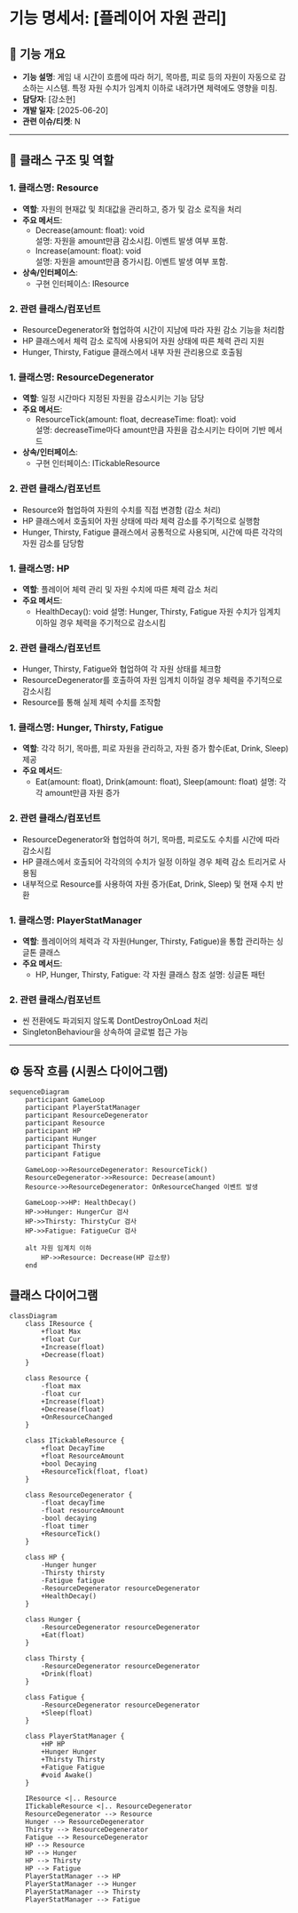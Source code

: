 # 기능 명세서: [플레이어 자원 관리]

## 📌 기능 개요
- **기능 설명**: 게임 내 시간이 흐름에 따라 허기, 목마름, 피로 등의 자원이 자동으로 감소하는 시스템. 특정 자원 수치가 임계치 이하로 내려가면 체력에도 영향을 미침.
- **담당자**: [강소현]
- **개발 일자**: [2025-06-20]
- **관련 이슈/티켓**: N

---

## 🧩 클래스 구조 및 역할

### 1. 클래스명: Resource
- **역할**: 자원의 현재값 및 최대값을 관리하고, 증가 및 감소 로직을 처리
- **주요 메서드**:
  - Decrease(amount: float): void  
    설명: 자원을 amount만큼 감소시킴. 이벤트 발생 여부 포함.
  - Increase(amount: float): void  
    설명: 자원을 amount만큼 증가시킴. 이벤트 발생 여부 포함.
- **상속/인터페이스**:
  - 구현 인터페이스: IResource

### 2. 관련 클래스/컴포넌트
- ResourceDegenerator와 협업하여 시간이 지남에 따라 자원 감소 기능을 처리함
- HP 클래스에서 체력 감소 로직에 사용되어 자원 상태에 따른 체력 관리 지원
- Hunger, Thirsty, Fatigue 클래스에서 내부 자원 관리용으로 호출됨

### 1. 클래스명: ResourceDegenerator
- **역할**: 일정 시간마다 지정된 자원을 감소시키는 기능 담당
- **주요 메서드**:
  - ResourceTick(amount: float, decreaseTime: float): void  
    설명: decreaseTime마다 amount만큼 자원을 감소시키는 타이머 기반 메서드  
- **상속/인터페이스**:
  - 구현 인터페이스: ITickableResource

### 2. 관련 클래스/컴포넌트
- Resource와 협업하여 자원의 수치를 직접 변경함 (감소 처리)
- HP 클래스에서 호출되어 자원 상태에 따라 체력 감소를 주기적으로 실행함
- Hunger, Thirsty, Fatigue 클래스에서 공통적으로 사용되며, 시간에 따른 각각의 자원 감소를 담당함

### 1. 클래스명: HP
- **역할**: 플레이어 체력 관리 및 자원 수치에 따른 체력 감소 처리
- **주요 메서드**:
  - HealthDecay(): void
    설명:  Hunger, Thirsty, Fatigue 자원 수치가 임계치 이하일 경우 체력을 주기적으로 감소시킴 

### 2. 관련 클래스/컴포넌트
- Hunger, Thirsty, Fatigue와 협업하여 각 자원 상태를 체크함
- ResourceDegenerator를 호출하여 자원 임계치 이하일 경우 체력을 주기적으로 감소시킴
- Resource를 통해 실제 체력 수치를 조작함

### 1. 클래스명: Hunger, Thirsty, Fatigue
- **역할**: 각각 허기, 목마름, 피로 자원을 관리하고, 자원 증가 함수(Eat, Drink, Sleep) 제공
- **주요 메서드**:
  - Eat(amount: float), Drink(amount: float), Sleep(amount: float)
    설명: 각각 amount만큼 자원 증가

### 2. 관련 클래스/컴포넌트
- ResourceDegenerator와 협업하여 허기, 목마름, 피로도도 수치를 시간에 따라 감소시킴
- HP 클래스에서 호출되어 각각의의 수치가 일정 이하일 경우 체력 감소 트리거로 사용됨
- 내부적으로 Resource를 사용하여 자원 증가(Eat, Drink, Sleep) 및 현재 수치 반환

### 1. 클래스명: PlayerStatManager
- **역할**: 플레이어의 체력과 각 자원(Hunger, Thirsty, Fatigue)을 통합 관리하는 싱글톤 클래스
- **주요 메서드**:
  - HP, Hunger, Thirsty, Fatigue: 각 자원 클래스 참조
    설명: 싱글톤 패턴

### 2. 관련 클래스/컴포넌트
- 씬 전환에도 파괴되지 않도록 DontDestroyOnLoad 처리
- SingletonBehaviour<PlayerStatManager>을 상속하여 글로벌 접근 가능
---

## ⚙️ 동작 흐름 (시퀀스 다이어그램)

```mermaid
sequenceDiagram
    participant GameLoop
    participant PlayerStatManager
    participant ResourceDegenerator
    participant Resource
    participant HP
    participant Hunger
    participant Thirsty
    participant Fatigue

    GameLoop->>ResourceDegenerator: ResourceTick()
    ResourceDegenerator->>Resource: Decrease(amount)
    Resource->>ResourceDegenerator: OnResourceChanged 이벤트 발생

    GameLoop->>HP: HealthDecay()
    HP->>Hunger: HungerCur 검사
    HP->>Thirsty: ThirstyCur 검사
    HP->>Fatigue: FatigueCur 검사

    alt 자원 임계치 이하
        HP->>Resource: Decrease(HP 감소량)
    end
```    


## 클래스 다이어그램
```mermaid
classDiagram
    class IResource {
        +float Max
        +float Cur
        +Increase(float)
        +Decrease(float)
    }

    class Resource {
        -float max
        -float cur
        +Increase(float)
        +Decrease(float)
        +OnResourceChanged
    }

    class ITickableResource {
        +float DecayTime
        +float ResourceAmount
        +bool Decaying
        +ResourceTick(float, float)
    }

    class ResourceDegenerator {
        -float decayTime
        -float resourceAmount
        -bool decaying
        -float timer
        +ResourceTick()
    }

    class HP {
        -Hunger hunger
        -Thirsty thirsty
        -Fatigue fatigue
        -ResourceDegenerator resourceDegenerator
        +HealthDecay()
    }

    class Hunger {
        -ResourceDegenerator resourceDegenerator
        +Eat(float)
    }

    class Thirsty {
        -ResourceDegenerator resourceDegenerator
        +Drink(float)
    }

    class Fatigue {
        -ResourceDegenerator resourceDegenerator
        +Sleep(float)
    }

    class PlayerStatManager {
        +HP HP
        +Hunger Hunger
        +Thirsty Thirsty
        +Fatigue Fatigue
        #void Awake()
    }

    IResource <|.. Resource
    ITickableResource <|.. ResourceDegenerator
    ResourceDegenerator --> Resource
    Hunger --> ResourceDegenerator
    Thirsty --> ResourceDegenerator
    Fatigue --> ResourceDegenerator
    HP --> Resource
    HP --> Hunger
    HP --> Thirsty
    HP --> Fatigue
    PlayerStatManager --> HP
    PlayerStatManager --> Hunger
    PlayerStatManager --> Thirsty
    PlayerStatManager --> Fatigue
```